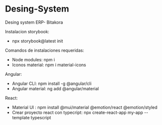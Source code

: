 # Desing-System
Desing system ERP- Bitakora


Instalacion storybook:
- npx storybook@latest init

Comandos de instalaciones requeridas:
- Node modules: npm i 
- Iconos material: npm i material-icons

Angular:
- Angular CLI: npm install -g @angular/cli
- Angular material: ng add @angular/material

React:
- Material UI : npm install @mui/material @emotion/react @emotion/styled
- Crear proyecto react con typecript: npx create-react-app my-app --template typescript
